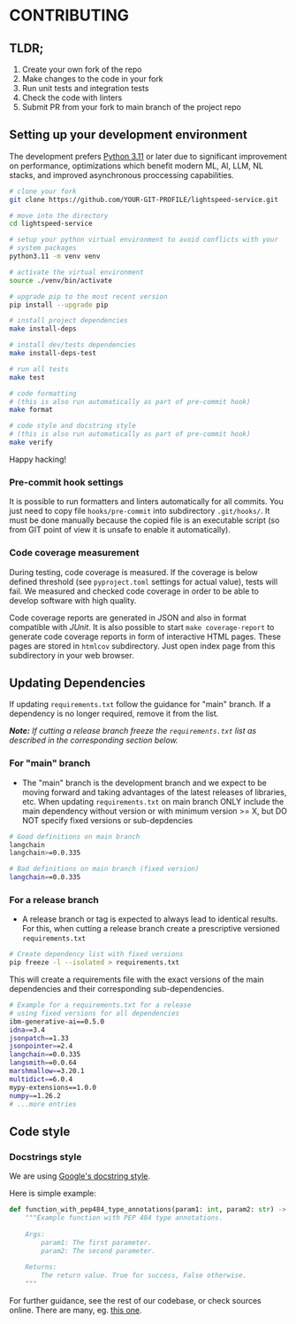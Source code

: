 # CONTRIBUTING

## TLDR;

1. Create your own fork of the repo
2. Make changes to the code in your fork
3. Run unit tests and integration tests
4. Check the code with linters
5. Submit PR from your fork to main branch of the project repo

## Setting up your development environment

The development prefers [Python 3.11](https://docs.python.org/3/whatsnew/3.11.html) or later due to significant improvement on performance, optimizations which benefit modern ML, AI, LLM, NL stacks, and improved asynchronous proccessing capabilities.

```bash
# clone your fork
git clone https://github.com/YOUR-GIT-PROFILE/lightspeed-service.git

# move into the directory
cd lightspeed-service

# setup your python virtual environment to avoid conflicts with your
# system packages
python3.11 -m venv venv

# activate the virtual environment
source ./venv/bin/activate

# upgrade pip to the most recent version
pip install --upgrade pip

# install project dependencies
make install-deps

# install dev/tests dependencies
make install-deps-test

# run all tests
make test

# code formatting
# (this is also run automatically as part of pre-commit hook)
make format

# code style and docstring style
# (this is also run automatically as part of pre-commit hook)
make verify

```

Happy hacking!

### Pre-commit hook settings

It is possible to run formatters and linters automatically for all commits. You just need
to copy file `hooks/pre-commit` into subdirectory `.git/hooks/`. It must be done manually
because the copied file is an executable script (so from GIT point of view it is unsafe
to enable it automatically).


### Code coverage measurement

During testing, code coverage is measured. If the coverage is below defined threshold (see `pyproject.toml` settings for actual value), tests will fail. We measured and checked code coverage in order to be able to develop software with high quality.

Code coverage reports are generated in JSON and also in format compatible with _JUnit_. It is also possible to start `make coverage-report` to generate code coverage reports in form of interactive HTML pages. These pages are stored in `htmlcov` subdirectory. Just open index page from this subdirectory in your web browser.



## Updating Dependencies

If updating `requirements.txt` follow the guidance for "main" branch. If a dependency is no longer required, remove it from the list.

***Note:*** *If cutting a release branch freeze the `requirements.txt` list as described in the corresponding section below.*

### For "main" branch
- The "main" branch is the development branch and we expect to be moving forward and taking advantages of the latest releases of libraries, etc. When updating `requirements.txt` on main branch ONLY include the main dependency without version or with minimum version >= X, but DO NOT specify fixed versions or sub-depdencies

```bash
# Good definitions on main branch
langchain
langchain>=0.0.335

# Bad definitions on main branch (fixed version)
langchain==0.0.335
```

### For a release branch
- A release branch or tag is expected to always lead to identical results. For this, when cutting a release branch create a prescriptive versioned `requirements.txt`

```bash
# Create dependency list with fixed versions
pip freeze -l --isolated > requirements.txt
```

This will create a requirements file with the exact versions of the main dependencies and their corresponding sub-dependencies. 

```bash
# Example for a requirements.txt for a release
# using fixed versions for all dependencies
ibm-generative-ai==0.5.0
idna==3.4
jsonpatch==1.33
jsonpointer==2.4
langchain==0.0.335
langsmith==0.0.64
marshmallow==3.20.1
multidict==6.0.4
mypy-extensions==1.0.0
numpy==1.26.2
# ...more entries
```

## Code style

### Docstrings style
We are using [Google's docstring style](https://google.github.io/styleguide/pyguide.html).

Here is simple example:
```python
def function_with_pep484_type_annotations(param1: int, param2: str) -> bool:
    """Example function with PEP 484 type annotations.
    
    Args:
        param1: The first parameter.
        param2: The second parameter.
    
    Returns:
        The return value. True for success, False otherwise.
    """
```

For further guidance, see the rest of our codebase, or check sources online. There are many, eg. [this one](https://gist.github.com/redlotus/3bc387c2591e3e908c9b63b97b11d24e).
